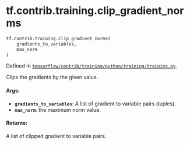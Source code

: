 <div itemscope itemtype="http://developers.google.com/ReferenceObject">
<meta itemprop="name" content="tf.contrib.training.clip_gradient_norms" />
</div>

# tf.contrib.training.clip_gradient_norms

``` python
tf.contrib.training.clip_gradient_norms(
    gradients_to_variables,
    max_norm
)
```



Defined in [`tensorflow/contrib/training/python/training/training.py`](https://www.tensorflow.org/code/tensorflow/contrib/training/python/training/training.py).

Clips the gradients by the given value.

#### Args:

* <b>`gradients_to_variables`</b>: A list of gradient to variable pairs (tuples).
* <b>`max_norm`</b>: the maximum norm value.


#### Returns:

A list of clipped gradient to variable pairs.